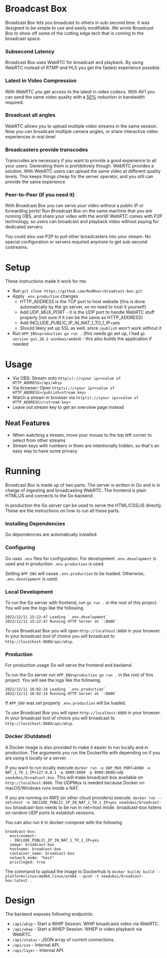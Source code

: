 # Broadcast Box
Broadcast Box lets you broadcast to others in sub-second time. It was designed
to be simple to use and easily modifiable. We wrote Broadcast Box to show off some
of the cutting edge tech that is coming to the broadcast space.

### Subsecond Latency
Broadcast Box uses WebRTC for broadcast and playback. By using WebRTC instead of
RTMP and HLS you get the fastest experience possible.

### Latest in Video Compression
With WebRTC you get access to the latest in video codecs. With AV1 you can send
the same video quality with a [50%](https://engineering.fb.com/2018/04/10/video-engineering/av1-beats-x264-and-libvpx-vp9-in-practical-use-case/)
reduction in bandwidth required.

### Broadcast all angles
WebRTC allows you to upload multiple video streams in the same session. Now you can
broadcast multiple camera angles, or share interactive video experiences in real time!

### Broadcasters provide transcodes
Transcodes are necessary if you want to provide a good experience to all your users.
Generating them is prohibitively though. WebRTC provides a solution. With WebRTC
users can upload the same video at different quality levels. This
keeps things cheap for the server operator, and you still can provide the same
experience.

### Peer-to-Peer (if you need it)
With Broadcast Box you can serve your video without a public IP or forwarding ports!
Run Broadcast Box on the same machine that you are running OBS, and share your
video with the world! WebRTC comes with P2P technology, so users can broadcast
and playback video without paying for dedicated servers.

You could also use P2P to pull other broadcasters into your stream. No special configuration
or servers required anymore to get sub-second costreams.

# Setup
These instructions made it work for me.

- Run `git clone https://github.com/RedMser/broadcast-box.git`
- Apply `.env.production` changes
  - HTTP_ADDRESS is the TCP port to host website (this is done automatically by the go server, so no need to host it yourself)
  - Add UDP_MUX_PORT - it is the UDP port to handle WebRTC stuff properly (not sure if it can be the same as HTTP_ADDRESS)
  - Add INCLUDE_PUBLIC_IP_IN_NAT_1_TO_1_IP=yes
  - Should likely set up SSL as well, since `/publish` won't work without it
- Run `APP_ENV=production go run .` (this needs go set up, I had `go version go1.20.2 windows/amd64`) - this also builds the application if needed

# Usage

- Via OBS: Stream onto `http(s)://<your ip><value of HTTP_ADDRESS>/api/whip`
- Via browser: Open `http(s)://<your ip><value of HTTP_ADDRESS>/publish<stream key>`
- Watch a stream in browser via `http(s)://<your ip><value of HTTP_ADDRESS>/<stream key>`
- Leave out stream key to get an overview page instead

## Neat Features

- When watching a stream, move your mouse to the top left corner to select from other streams
- Stream keys with numbers in them are intentionally hidden, so that's an easy way to have some privacy

# Running
Broadcast Box is made up of two parts. The server is written in Go and is in charge
of ingesting and broadcasting WebRTC. The frontend is plain HTML/JS and connects to the Go
backend.

In production the Go server can be used to serve the HTML/CSS/JS directly.
These are the instructions on how to run all these parts.

### Installing Dependencies
Go dependencies are automatically installed.

### Configuring
Go uses `.env` files for configuration. For development `.env.development` is used
and in production `.env.production` is used.

Setting `APP_ENV` will cause `.env.production` to be loaded.
Otherwise, `.env.development` is used.

### Local Development
To run the Go server with frontend, run `go run .` in the root of this project. You will see the logs
like the following.

```
2022/12/11 15:22:47 Loading `.env.development`
2022/12/11 15:22:47 Running HTTP Server at `:8080`
```

To use Broadcast Box you will open `http://localhost:8080` in your browser. In your broadcast tool of choice
you will broadcast to `http://localhost:8080/api/whip`.

### Production
For production usage Go will serve the frontend and backend.

To run the Go server run `APP_ENV=production go run .` in the root of this project. You will see the logs
like the following.

```
2022/12/11 16:02:14 Loading `.env.production`
2022/12/11 16:02:14 Running HTTP Server at `:8080`
```

If `APP_ENV` was set properly `.env.production` will be loaded.

To use Broadcast Box you will open `http://localhost:8080` in your browser. In your broadcast tool of choice
you will broadcast to `http://localhost:8080/api/whip`.

### Docker (Outdated)
A Docker image is also provided to make it easier to run locally and in production. The arguments you run the Dockerfile with depending on
if you are using it locally or a server.

If you want to run locally execute `docker run -e UDP_MUX_PORT=8080 -e NAT_1_TO_1_IP=127.0.0.1 -p 8080:8080 -p 8080:8080/udp seaduboi/broadcast-box`.
This will make broadcast-box available on `http://localhost:8080`. The UDPMux is needed because Docker on macOS/Windows runs inside a NAT.

If you are running on AWS (or other cloud providers) execute. `docker run --net=host -e INCLUDE_PUBLIC_IP_IN_NAT_1_TO_1_IP=yes seaduboi/broadcast-box`
broadcast-box needs to be run in net=host mode. broadcast-box listens on random UDP ports to establish sessions.

You can also run it in docker-compose with the following
```
broadcast-box:
  environment:
  - INCLUDE_PUBLIC_IP_IN_NAT_1_TO_1_IP=yes
  image: broadcast-box
  hostname: broadcast-box
  container_name: broadcast-box
  network_mode: "host"
  privileged: true
```

The command to upload the image to Dockerhub is `docker buildx build --platform=linux/amd64,linux/arm64 --push -t seaduboi/broadcast-box:latest .`

# Design
The backend exposes following endpoints:

* `/api/whip` - Start a WHIP Session. WHIP broadcasts video via WebRTC.
* `/api/whep` - Start a WHEP Session. WHEP is video playback via WebRTC.
* `/api/status` - JSON array of current connections.
* `/api/sse` - Internal API.
* `/api/layer` - Internal API.
